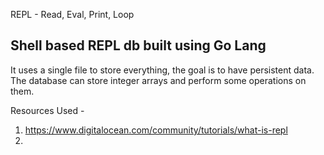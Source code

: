 REPL - Read, Eval, Print, Loop

## Shell based REPL db built using Go Lang

It uses a single file to store everything, the goal is to have persistent data. The database can
store integer arrays and perform some operations on them.

Resources Used -

1. https://www.digitalocean.com/community/tutorials/what-is-repl
2.

